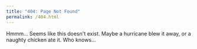 ```yaml
---
title: "404: Page Not Found"
permalink: /404.html
---
```


Hmmm... Seems like this doesn't exist. Maybe a hurricane blew it away, or a naughty chicken ate it. Who knows...
